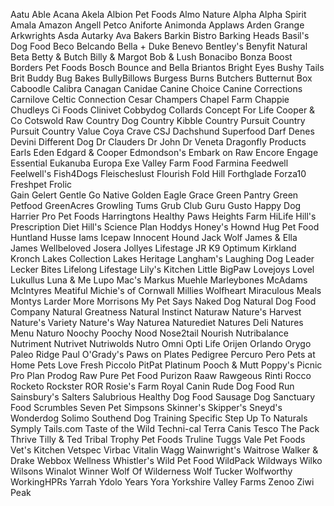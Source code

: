 Aatu
Able
Acana
Akela
Albion Pet Foods
Almo Nature
Alpha
Alpha Spirit
Amala
Amazon
Angell Petco
Aniforte
Animonda
Applaws
Arden Grange
Arkwrights
Asda
Autarky
Ava
Bakers
Barkin Bistro
Barking Heads
Basil's Dog Food
Beco
Belcando
Bella + Duke
Benevo
Bentley's
Benyfit Natural
Beta
Betty & Butch
Billy & Margot
Bob & Lush
Bonacibo
Bonza
Boost
Borders Pet Foods
Bosch
Bounce and Bella
Briantos
Bright Eyes Bushy Tails
Brit
Buddy
Bug Bakes
BullyBillows
Burgess
Burns
Butchers
Butternut Box
Caboodle
Calibra
Canagan
Canidae
Canine Choice
Canine Corrections
Carnilove
Celtic Connection
Cesar
Champers
Chapel Farm
Chappie
Chudleys
Ci Foods
Clinivet
Cobbydog
Collards
Concept For Life
Cooper & Co
Cotswold Raw
Country Dog
Country Kibble
Country Pursuit
Country Pursuit
Country Value
Coya
Crave
CSJ
Dachshund Superfood
Darf
Denes
Devini
Different Dog
Dr Clauders
Dr John
Dr Veneta
Dragonfly Products
Earls
Eden
Edgard & Cooper
Edmondson's
Embark on Raw
Encore
Engage
Essential
Eukanuba
Europa
Exe Valley
Farm Food
Farmina
Feedwell
Feelwell's
Fish4Dogs
Fleischeslust
Flourish
Fold Hill
Forthglade
Forza10
Freshpet
Frolic	
Gain
Gelert
Gentle
Go Native
Golden Eagle
Grace
Green Pantry
Green Petfood
GreenAcres
Growling Tums
Grub Club
Guru
Gusto
Happy Dog
Harrier Pro Pet Foods
Harringtons
Healthy Paws
Heights Farm
HiLife
Hill's Prescription Diet
Hill's Science Plan
Hoddys
Honey's
Hownd
Hug Pet Food
Huntland
Husse
Iams
Icepaw
Innocent Hound
Jack Wolf
James & Ella
James Wellbeloved
Josera
Jollyes Lifestage
JR
K9 Optimum
Kirkland
Kronch
Lakes Collection
Lakes Heritage
Langham's
Laughing Dog
Leader
Lecker Bites
Lifelong
Lifestage
Lily's Kitchen
Little BigPaw
Lovejoys
Lovel
Lukullus
Luna & Me
Lupo
Mac's
Markus Muehle
Marleybones
McAdams
McIntyres
Meatiful
Michie's of Cornwall
Millies Wolfheart
Miraculous Meals
Montys Larder
More
Morrisons
My Pet Says
Naked Dog
Natural Dog Food Company
Natural Greatness
Natural Instinct
Naturaw
Nature's Harvest
Nature's Variety
Nature's Way
Naturea
Naturediet
Natures Deli
Natures Menu
Naturo
Noochy Poochy
Nood
Nose2tail
Nourish
Nutribalance
Nutriment
Nutrivet
Nutriwolds
Nutro
Omni
Opti Life
Orijen
Orlando
Orygo
Paleo Ridge
Paul O'Grady's
Paws on Plates
Pedigree
Percuro
Pero
Pets at Home
Pets Love Fresh
Piccolo
PitPat
Platinum
Pooch & Mutt
Poppy's Picnic
Pro Plan
Prodog Raw
Pure Pet Food
Purizon
Raaw
Rawgeous
Rinti
Rocco
Rocketo
Rockster
ROR
Rosie's Farm
Royal Canin
Rude Dog Food
Run
Sainsbury's
Salters
Salubrious Healthy Dog Food
Sausage Dog Sanctuary Food
Scrumbles
Seven Pet
Simpsons
Skinner's
Skipper's
Sneyd's Wonderdog
Solimo
Southend Dog Training
Specific
Step Up To Naturals
Symply
Tails.com
Taste of the Wild
Techni-cal
Terra Canis
Tesco
The Pack
Thrive
Tilly & Ted
Tribal
Trophy Pet Foods
Truline
Tuggs
Vale Pet Foods
Vet's Kitchen
Vetspec
Virbac
Vitalin
Wagg
Wainwright's
Waitrose
Walker & Drake
Webbox
Wellness
Whistler's
Wild Pet Food
WildPack
Wildways
Wilko
Wilsons
Winalot
Winner
Wolf Of Wilderness
Wolf Tucker
Wolfworthy
WorkingHPRs
Yarrah
Ydolo
Years
Yora
Yorkshire Valley Farms
Zenoo
Ziwi Peak